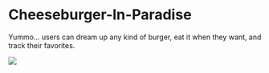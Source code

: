 # Cheeseburger-In-Paradise

Yummo... users can dream up any kind of burger, eat it when they want, and track their favorites.

![](/public/assets/images/screencast.gif)